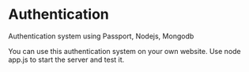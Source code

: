 # Authentication
Authentication system using Passport, Nodejs, Mongodb

You can use this authentication system on your own website. Use node app.js to start the server and test it.


